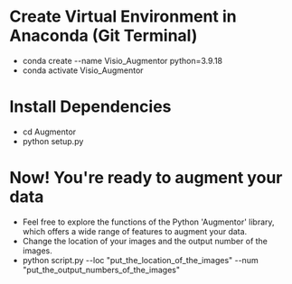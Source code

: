 # Create Virtual Environment in Anaconda (Git Terminal)
- conda create --name Visio_Augmentor python=3.9.18
- conda activate Visio_Augmentor

# Install Dependencies
- cd Augmentor
- python setup.py

# Now! You're ready to augment your data
- Feel free to explore the functions of the Python 'Augmentor' library, which offers a wide range of features to augment your data.
- Change the location of your images and the output number of the images.
- python script.py --loc "put_the_location_of_the_images" --num "put_the_output_numbers_of_the_images"
